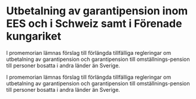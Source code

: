 # Utbetalning av garantipension inom EES och i Schweiz samt i Förenade kungariket

I promemorian lämnas förslag till förlängda tillfälliga regleringar om utbetalning av garantipension och garantipension till omställnings-pension till personer bosatta i andra länder än Sverige.

I promemorian lämnas förslag till förlängda tillfälliga regleringar om utbetalning av garantipension och garantipension till omställnings-pension till personer bosatta i andra länder än Sverige.
